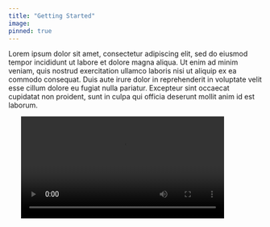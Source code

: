 ```yaml
---
title: "Getting Started"
image:
pinned: true
---
```

Lorem ipsum dolor sit amet, consectetur adipiscing elit, sed do eiusmod tempor incididunt ut labore et dolore magna aliqua. Ut enim ad minim veniam, quis nostrud exercitation ullamco laboris nisi ut aliquip ex ea commodo consequat. Duis aute irure dolor in reprehenderit in voluptate velit esse cillum dolore eu fugiat nulla pariatur. Excepteur sint occaecat cupidatat non proident, sunt in culpa qui officia deserunt mollit anim id est laborum.
<style>
  .video-container {
  width: 80%;
  margin: 0 auto; /* Center the video horizontally (optional) */
    padding-right:50px;
}

video {
  width: 100%; /* Stretch the video to fill the container's width */
}

</style>
<div class="video-container">
  <video controls="" autoplay="" name="media"><source src="../../../assets/portfolio/voiceclone.mp4" type="video/mp4"></video>

</div>

